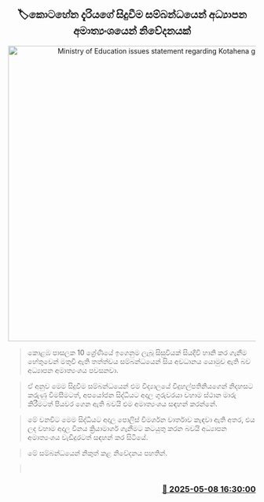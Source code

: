 <p align='center'><b><h2 align='center' title='Ministry of Education issues statement regarding Kotahena girl's incident'>🏷කොට‍හේන දැරියගේ සිදුවීම සම්බන්ධයෙන් අධ්‍යාපන අමාත්‍යංශයෙන් නිවේදනයක්</h2></b></p>
<p align='center'><img src='https://helakuru.sgp1.cdn.digitaloceanspaces.com/esana/images/lib/ministry-of-education-thumb.jpg' width='600' alt='Ministry of Education issues statement regarding Kotahena girl's incident'></p>

> කොළඹ පාසලක 10 ශ්‍රේණියේ ඉගෙනුම ලැබූ සිසුවියක් සියදිවි හානි කර ගැනීම හේතුවෙන් මතුවී ඇති තත්ත්වය සම්බන්ධයෙන් සිය අවධානය යොමුව ඇති බව අධ්‍යාපන අමාත්‍යංශය පවසනවා.

> ඒ අනුව මෙම සිදුවීම සම්බන්ධයෙන් එම විද්‍යාලයේ විදුහල්පතිනියගෙන් නිදහසට කරුණු විමසීමටත්, අපයෝජන සිද්ධියට අදාල ගුරුවරයා වහාම ස්ථාන මාරු කිරීමටත් පියවර ගෙන ඇති බවයි එම අමාත්‍යංශය සඳහන් කරන්නේ.

> මේ වනවිට මෙම සිද්ධියට අදාල පොලිස් විමර්ශන වාර්තාව කැඳවා ඇති අතර, එය ලද වහාම අදාල විනය ක්‍රියාමාර්ග ගැනීමට කටයුතු කරන බවයි අධ්‍යාපන අමාත්‍යංශය වැඩිදුරටත් සඳහන් කර සිටියේ.

> මේ සම්බන්ධයෙන් නිකුත් කළ නිවේදනය පහතින්.

>  



<h3 align='right'><a href='https://www.helakuru.lk/esana/p/109937/'>📅 2025-05-08 16:30:00</a></h3>
